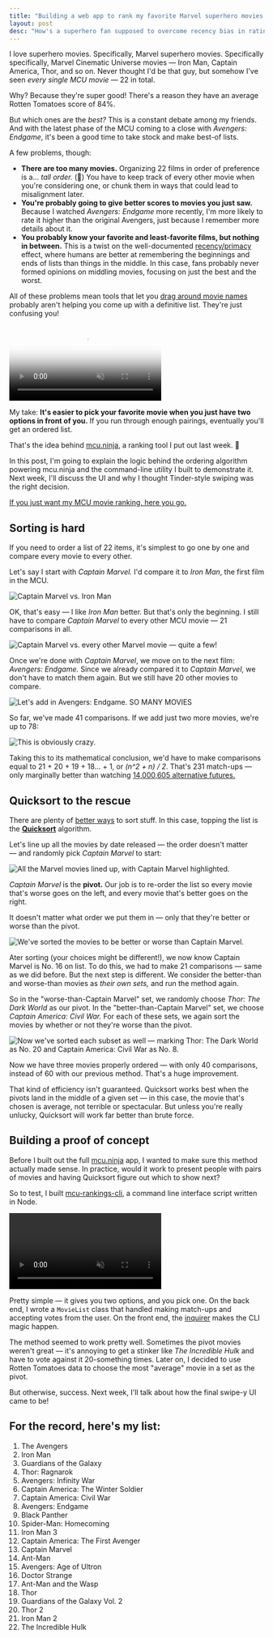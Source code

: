 ```yaml
---
title: "Building a web app to rank my favorite Marvel superhero movies, part one"
layout: post
desc: "How's a superhero fan supposed to overcome recency bias in rating their favorite movies? Uh, how does complicated math sound?"
---
```


I love superhero movies. Specifically, Marvel superhero movies. Specifically specifically, Marvel Cinematic Universe movies — Iron Man, Captain America, Thor, and so on. Never thought I'd be that guy, but somehow I've seen _every single MCU movie_ — 22 in total. 

Why? Because they're super good! There's a reason they have an average Rotten Tomatoes score of 84%.

But which ones are the _best?_ This is a constant debate among my friends. And with the latest phase of the MCU coming to a close with _Avengers: Endgame_, it's been a good time to take stock and make best-of lists.

A few problems, though:

* **There are too many movies.** Organizing 22 films in order of preference is a... _tall order._ (🥁) You have to keep track of every other movie when you're considering one, or chunk them in ways that could lead to misalignment later.
* **You're probably going to give better scores to movies you just saw.** Because I watched _Avengers: Endgame_ more recently, I'm more likely to rate it higher than the original Avengers, just because I remember more details about it.
* **You probably know your favorite and least-favorite films, but nothing in between.** This is a twist on the well-documented [recency/primacy](https://en.wikipedia.org/wiki/Serial-position_effect) effect, where humans are better at remembering the beginnings and ends of lists than things in the middle. In this case, fans probably never formed opinions on middling movies, focusing on just the best and the worst.

All of these problems mean tools that let you [drag around movie names](http://rankthemcu.com) probably aren't helping you come up with a definitive list. They're just confusing you!

<video autoplay="" playsinline="" muted loop preload="auto" poster="https://thumbs.gfycat.com/SleepyAngelicGiantschnauzer-mobile.jpg" tabindex="-1"><source src="https://thumbs.gfycat.com/SleepyAngelicGiantschnauzer-mobile.mp4" type="video/mp4"><source src="https://giant.gfycat.com/SleepyAngelicGiantschnauzer.webm" type="video/webm"><source src="https://giant.gfycat.com/SleepyAngelicGiantschnauzer.mp4" type="video/mp4"><source src="https://thumbs.gfycat.com/SleepyAngelicGiantschnauzer-mobile.mp4" type="video/mp4"><meta itemprop="contentUrl" content="https://giant.gfycat.com/SleepyAngelicGiantschnauzer.mp4"></video>

My take: **It's easier to pick your favorite movie when you just have two options in front of you.** If you run through enough pairings, eventually you'll get an ordered list. 

That's the idea behind [mcu.ninja,](http://mcu.ninja/) a ranking tool I put out last week. 🎉

In this post, I'm going to explain the logic behind the ordering algorithm powering mcu.ninja and the command-line utility I built to demonstrate it. Next week, I'll discuss the UI and why I thought Tinder-style swiping was the right decision.

<a href="#my-list">If you just want my MCU movie ranking, here you go.</a>

## Sorting is hard

If you need to order a list of 22 items, it's simplest to go one by one and compare every movie to every other. 

Let's say I start with _Captain Marvel._ I'd compare it to _Iron Man_, the first film in the MCU.

![Captain Marvel vs. Iron Man](/assets/mcu-ninja-1-images/marvel-vs-iron-man.png)

OK, that's easy — I like _Iron Man_ better. But that's only the beginning. I still have to compare _Captain Marvel_ to every other MCU movie — 21 comparisons in all.

![Captain Marvel vs. every other Marvel movie — quite a few!](/assets/mcu-ninja-1-images/marvel-vs-everyone.png)

Once we're done with _Captain Marvel_, we move on to the next film: _Avengers: Endgame._ Since we already compared it to _Captain Marvel_, we don't have to match them again. But we still have 20 other movies to compare.

![Let's add in Avengers: Endgame. SO MANY MOVIES](/assets/mcu-ninja-1-images/marvel-and-endgame.png)

So far, we've made 41 comparisons. If we add just two more movies, we're up to 78:

![This is obviously crazy.](/assets/mcu-ninja-1-images/obviously-crazy.png)

Taking this to its mathematical conclusion, we'd have to make comparisons equal to 21 + 20 + 19 + 18... + 1, or *(n^2 + n) / 2*. That's 231 match-ups — only marginally better than watching [14,000,605 alternative futures.](https://screenrant.com/infinity-war-doctor-strange-futures-how-many-why/)

## Quicksort to the rescue

There are plenty of [better ways](https://en.wikipedia.org/wiki/Sorting_algorithm#Comparison_sorts) to sort stuff. In this case, topping the list is the **[Quicksort](https://en.wikipedia.org/wiki/Quicksort)** algorithm.

Let's line up all the movies by date released — the order doesn't matter — and randomly pick _Captain Marvel_ to start:

![All the Marvel movies lined up, with Captain Marvel highlighted.](/assets/mcu-ninja-1-images/quicksort-step-1.png)

_Captain Marvel_ is the **pivot.** Our job is to re-order the list so every movie that's worse goes on the left, and every movie that's better goes on the right.

It doesn't matter what order we put them in — only that they're better or worse than the pivot.

![We've sorted the movies to be better or worse than Captain Marvel.](/assets/mcu-ninja-1-images/quicksort-step-2.png)

Ater sorting (your choices might be different!), we now know Captain Marvel is No. 16 on list. To do this, we had to make 21 comparisons — same as we did before. But the next step is different. We consider the better-than and worse-than movies as _their own sets,_ and run the method again.

So in the "worse-than-Captain Marvel" set, we randomly choose _Thor: The Dark World_ as our pivot. In the "better-than-Captain Marvel" set, we choose _Captain America: Civil War._ For each of these sets, we again sort the movies by whether or not they're worse than the pivot.

![Now we've sorted each subset as well — marking Thor: The Dark World as No. 20 and Captain America: Civil War as No. 8.](/assets/mcu-ninja-1-images/quicksort-step-3.png)

Now we have three movies properly ordered — with only 40 comparisons, instead of 60 with our previous method. That's a huge improvement. 

That kind of efficiency isn't guaranteed. Quicksort works best when the pivots land in the middle of a given set — in this case, the movie that's chosen is average, not terrible or spectacular. But unless you're really unlucky, Quicksort will work far better than brute force.

## Building a proof of concept

Before I built out the full [mcu.ninja](http://www.mcu.ninja) app, I wanted to make sure this method actually made sense. In practice, would it work to present people with pairs of movies and having Quicksort figure out which to show next?

So to test, I built [mcu-rankings-cli,](https://github.com/arm5077/mcu-rankings-cli) a command line interface script written in Node.

<video autoplay loop muted><source src="/assets/mcu-ninja-1-images/cli-example.mp4"/></video> 

Pretty simple — it gives you two options, and you pick one. On the back end, I wrote a `MovieList` class that handled making match-ups and accepting votes from the user. On the front end, the [inquirer](https://www.npmjs.com/package/inquirer) makes the CLI magic happen.

The method seemed to work pretty well. Sometimes the pivot movies weren't great — it's annoying to get a stinker like _The Incredible Hulk_ and have to vote against it 20-something times. Later on, I decided to use Rotten Tomatoes data to choose the most "average" movie in a set as the pivot. 

But otherwise, success. Next week, I'll talk about how the final swipe-y UI came to be!


## For the record, here's my list: <a name="my-list"></a>

1. The Avengers
2. Iron Man
3. Guardians of the Galaxy
4. Thor: Ragnarok
5. Avengers: Infinity War
6. Captain America: The Winter Soldier
7. Captain America: Civil War
8. Avengers: Endgame
9. Black Panther
10. Spider-Man: Homecoming
11. Iron Man 3
12. Captain America: The First Avenger
13. Captain Marvel
14. Ant-Man
15. Avengers: Age of Ultron
16. Doctor Strange
17. Ant-Man and the Wasp
18. Thor
19. Guardians of the Galaxy Vol. 2
20. Thor 2
21. Iron Man 2
22. The Incredible Hulk